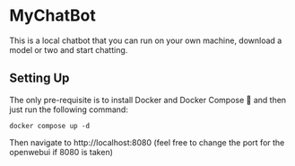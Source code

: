# MyChatBot

This is a local chatbot that you can run on your own machine, download a model or two and start chatting.

## Setting Up

The only pre-requisite is to install Docker and Docker Compose :whale: and then just run the following command:

```shell
docker compose up -d
```

Then navigate to http://localhost:8080 (feel free to change the port for the openwebui if 8080 is taken)

